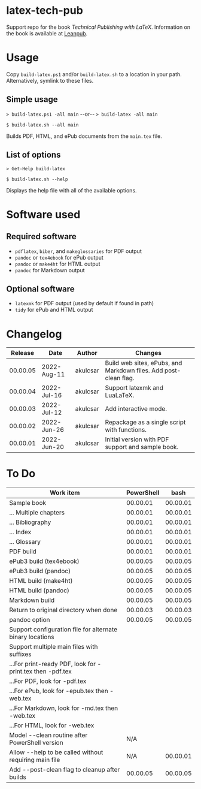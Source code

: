 # latex-tech-pub

Support repo for the book *Technical Publishing with LaTeX*.
Information on the book is available at [Leanpub](https://leanpub.com/latex-tech-pub).

# Usage

Copy `build-latex.ps1` and/or `build-latex.sh` to a location in your
path. Alternatively, symlink to these files.

## Simple usage

`> build-latex.ps1 -all main` --or-- `> build-latex -all main`

`$ build-latex.sh --all main`

Builds PDF, HTML, and ePub documents from the `main.tex` file.

## List of options

`> Get-Help build-latex`

`$ build-latex.sh --help`

Displays the help file with all of the available options.

# Software used

## Required software

- `pdflatex`, `biber`, and `makeglossaries` for PDF output
- `pandoc` or `tex4ebook` for ePub output
- `pandoc` or `make4ht` for HTML output
- `pandoc` for Markdown output

## Optional software

- `latexmk` for PDF output (used by default if found in path)
- `tidy` for ePub and HTML output

# Changelog

| Release | Date | Author | Changes |
| --- | --- | --- | --- |
| 00.00.05 | 2022-Aug-11 | akulcsar | Build web sites, ePubs, and Markdown files. Add post-clean flag. |
| 00.00.04 | 2022-Jul-16 | akulcsar | Support latexmk and LuaLaTeX. |
| 00.00.03 | 2022-Jul-12 | akulcsar | Add interactive mode. |
| 00.00.02 | 2022-Jun-26 | akulcsar | Repackage as a single script with functions. |
| 00.00.01 | 2022-Jun-20 | akulcsar | Initial version with PDF support and sample book. |

# To Do

| Work item | PowerShell | bash |
| --- | --- | --- |
| Sample book | 00.00.01 | 00.00.01 |
| ... Multiple chapters | 00.00.01 | 00.00.01 |
| ... Bibliography | 00.00.01 | 00.00.01 |
| ... Index | 00.00.01 | 00.00.01 |
| ... Glossary | 00.00.01 | 00.00.01 |
| PDF build | 00.00.01 | 00.00.01 |
| ePub3 build (tex4ebook) | 00.00.05 | 00.00.05 |
| ePub3 build (pandoc) | 00.00.05 | 00.00.05 |
| HTML build (make4ht) | 00.00.05 | 00.00.05 |
| HTML build (pandoc) | 00.00.05 | 00.00.05 |
| Markdown build | 00.00.05 | 00.00.05 |
| Return to original directory when done | 00.00.03 | 00.00.03 |
| pandoc option | 00.00.05 | 00.00.05 |
| Support configuration file for alternate binary locations | | |
| Support multiple main files with suffixes | | |
| ...For print-ready PDF, look for -print.tex then -pdf.tex | | |
| ...For PDF, look for -pdf.tex | | |
| ...For ePub, look for -epub.tex then -web.tex | | |
| ...For Markdown, look for -md.tex then -web.tex | | |
| ...For HTML, look for -web.tex | | |
| Model --clean routine after PowerShell version | N/A | |
| Allow --help to be called without requiring main file | N/A | 00.00.01 |
| Add --post-clean flag to cleanup after builds | 00.00.05 | 00.00.05 |
